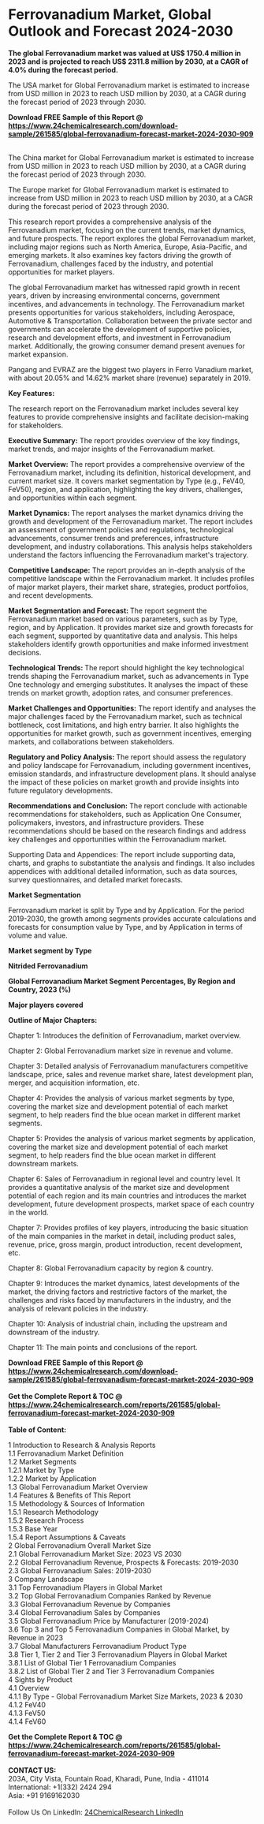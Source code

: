 <h1>Ferrovanadium Market, Global Outlook and Forecast 2024-2030</h1><p><strong>The global Ferrovanadium market was valued at US$ 1750.4 million in 2023 and is projected to reach US$ 2311.8 million by 2030, at a CAGR of 4.0% during the forecast period.</strong></p><p>
</p><p>The USA market for Global Ferrovanadium market is estimated to increase from USD million in 2023 to reach USD million by 2030, at a CAGR during the forecast period of 2023 through 2030.</p><div><b>Download FREE Sample of this Report @ 
            <a href="https://www.24chemicalresearch.com/download-sample/261585/global-ferrovanadium-forecast-market-2024-2030-909">
            https://www.24chemicalresearch.com/download-sample/261585/global-ferrovanadium-forecast-market-2024-2030-909</a></b></div><br><p>
</p><p>The China market for Global Ferrovanadium market is estimated to increase from USD million in 2023 to reach USD million by 2030, at a CAGR during the forecast period of 2023 through 2030.</p><p>
</p><p>The Europe market for Global Ferrovanadium market is estimated to increase from USD million in 2023 to reach USD million by 2030, at a CAGR during the forecast period of 2023 through 2030.</p><p>
</p><p>This research report provides a comprehensive analysis of the Ferrovanadium market, focusing on the current trends, market dynamics, and future prospects. The report explores the global Ferrovanadium market, including major regions such as North America, Europe, Asia-Pacific, and emerging markets. It also examines key factors driving the growth of Ferrovanadium, challenges faced by the industry, and potential opportunities for market players.</p><p>
</p><p>The global Ferrovanadium market has witnessed rapid growth in recent years, driven by increasing environmental concerns, government incentives, and advancements in technology. The Ferrovanadium market presents opportunities for various stakeholders, including Aerospace, Automotive &amp; Transportation. Collaboration between the private sector and governments can accelerate the development of supportive policies, research and development efforts, and investment in Ferrovanadium market. Additionally, the growing consumer demand present avenues for market expansion.</p><p>
Pangang and EVRAZ are the biggest two players in Ferro Vanadium market, with about 20.05% and 14.62% market share (revenue) separately in 2019.</p><p>
<strong>Key Features:</strong></p><p>
The research report on the Ferrovanadium market includes several key features to provide comprehensive insights and facilitate decision-making for stakeholders.</p><p>
<strong>Executive Summary:</strong> The report provides overview of the key findings, market trends, and major insights of the Ferrovanadium market.</p><p>
<strong>Market Overview:</strong> The report provides a comprehensive overview of the Ferrovanadium market, including its definition, historical development, and current market size. It covers market segmentation by Type (e.g., FeV40, FeV50), region, and application, highlighting the key drivers, challenges, and opportunities within each segment.</p><p>
<strong>Market Dynamics:</strong> The report analyses the market dynamics driving the growth and development of the Ferrovanadium market. The report includes an assessment of government policies and regulations, technological advancements, consumer trends and preferences, infrastructure development, and industry collaborations. This analysis helps stakeholders understand the factors influencing the Ferrovanadium market's trajectory.</p><p>
<strong>Competitive Landscape:</strong> The report provides an in-depth analysis of the competitive landscape within the Ferrovanadium market. It includes profiles of major market players, their market share, strategies, product portfolios, and recent developments.</p><p>
<strong>Market Segmentation and Forecast: </strong>The report segment the Ferrovanadium market based on various parameters, such as by Type, region, and by Application. It provides market size and growth forecasts for each segment, supported by quantitative data and analysis. This helps stakeholders identify growth opportunities and make informed investment decisions.</p><p>
<strong>Technological Trends: </strong>The report should highlight the key technological trends shaping the Ferrovanadium market, such as advancements in Type One technology and emerging substitutes. It analyses the impact of these trends on market growth, adoption rates, and consumer preferences.</p><p>
<strong>Market Challenges and Opportunities:</strong> The report identify and analyses the major challenges faced by the Ferrovanadium market, such as technical bottleneck, cost limitations, and high entry barrier. It also highlights the opportunities for market growth, such as government incentives, emerging markets, and collaborations between stakeholders.</p><p>
<strong>Regulatory and Policy Analysis: </strong>The report should assess the regulatory and policy landscape for Ferrovanadium, including government incentives, emission standards, and infrastructure development plans. It should analyse the impact of these policies on market growth and provide insights into future regulatory developments.</p><p>
<strong>Recommendations and Conclusion:</strong> The report conclude with actionable recommendations for stakeholders, such as Application One Consumer, policymakers, investors, and infrastructure providers. These recommendations should be based on the research findings and address key challenges and opportunities within the Ferrovanadium market.</p><p>
Supporting Data and Appendices: The report include supporting data, charts, and graphs to substantiate the analysis and findings. It also includes appendices with additional detailed information, such as data sources, survey questionnaires, and detailed market forecasts.</p><p>
<strong>Market Segmentation</strong></p><p>
Ferrovanadium market is split by Type and by Application. For the period 2019-2030, the growth among segments provides accurate calculations and forecasts for consumption value by Type, and by Application in terms of volume and value.</p><p>
</p><p></p><p>
<strong>Market segment by Type</strong></p><p>
</p><p>
</p><p><strong>Nitrided Ferrovanadium</strong></p><p>
</p><p>
</p><p><strong>Global Ferrovanadium Market Segment Percentages, By Region and Country, 2023 (%)</strong></p><p>
</p><p>
</p><p></p><p>
<strong>Major players covered</strong></p><p>
</p><p>
</p><p><strong>Outline of Major Chapters:</strong></p><p>
Chapter 1: Introduces the definition of Ferrovanadium, market overview.</p><p>
Chapter 2: Global Ferrovanadium market size in revenue and volume.</p><p>
Chapter 3: Detailed analysis of Ferrovanadium manufacturers competitive landscape, price, sales and revenue market share, latest development plan, merger, and acquisition information, etc.</p><p>
Chapter 4: Provides the analysis of various market segments by type, covering the market size and development potential of each market segment, to help readers find the blue ocean market in different market segments.</p><p>
Chapter 5: Provides the analysis of various market segments by application, covering the market size and development potential of each market segment, to help readers find the blue ocean market in different downstream markets.</p><p>
Chapter 6: Sales of Ferrovanadium in regional level and country level. It provides a quantitative analysis of the market size and development potential of each region and its main countries and introduces the market development, future development prospects, market space of each country in the world.</p><p>
Chapter 7: Provides profiles of key players, introducing the basic situation of the main companies in the market in detail, including product sales, revenue, price, gross margin, product introduction, recent development, etc.</p><p>
Chapter 8: Global Ferrovanadium capacity by region &amp; country.</p><p>
Chapter 9: Introduces the market dynamics, latest developments of the market, the driving factors and restrictive factors of the market, the challenges and risks faced by manufacturers in the industry, and the analysis of relevant policies in the industry.</p><p>
Chapter 10: Analysis of industrial chain, including the upstream and downstream of the industry.</p><p>
Chapter 11: The main points and conclusions of the report.</p><div><b>Download FREE Sample of this Report @ 
            <a href="https://www.24chemicalresearch.com/download-sample/261585/global-ferrovanadium-forecast-market-2024-2030-909">
            https://www.24chemicalresearch.com/download-sample/261585/global-ferrovanadium-forecast-market-2024-2030-909</a></b></div><br><div><b>Get the Complete Report & TOC @ 
            <a href="https://www.24chemicalresearch.com/reports/261585/global-ferrovanadium-forecast-market-2024-2030-909">
            https://www.24chemicalresearch.com/reports/261585/global-ferrovanadium-forecast-market-2024-2030-909</a></b></div><br>
            <b>Table of Content:</b><p>1 Introduction to Research & Analysis Reports<br />
    1.1 Ferrovanadium Market Definition<br />
    1.2 Market Segments<br />
        1.2.1 Market by Type<br />
        1.2.2 Market by Application<br />
    1.3 Global Ferrovanadium Market Overview<br />
    1.4 Features & Benefits of This Report<br />
    1.5 Methodology & Sources of Information<br />
        1.5.1 Research Methodology<br />
        1.5.2 Research Process<br />
        1.5.3 Base Year<br />
        1.5.4 Report Assumptions & Caveats<br />
2 Global Ferrovanadium Overall Market Size<br />
    2.1 Global Ferrovanadium Market Size: 2023 VS 2030<br />
    2.2 Global Ferrovanadium Revenue, Prospects & Forecasts: 2019-2030<br />
    2.3 Global Ferrovanadium Sales: 2019-2030<br />
3 Company Landscape<br />
    3.1 Top Ferrovanadium Players in Global Market<br />
    3.2 Top Global Ferrovanadium Companies Ranked by Revenue<br />
    3.3 Global Ferrovanadium Revenue by Companies<br />
    3.4 Global Ferrovanadium Sales by Companies<br />
    3.5 Global Ferrovanadium Price by Manufacturer (2019-2024)<br />
    3.6 Top 3 and Top 5 Ferrovanadium Companies in Global Market, by Revenue in 2023<br />
    3.7 Global Manufacturers Ferrovanadium Product Type<br />
    3.8 Tier 1, Tier 2 and Tier 3 Ferrovanadium Players in Global Market<br />
        3.8.1 List of Global Tier 1 Ferrovanadium Companies<br />
        3.8.2 List of Global Tier 2 and Tier 3 Ferrovanadium Companies<br />
4 Sights by Product<br />
    4.1 Overview<br />
        4.1.1 By Type - Global Ferrovanadium Market Size Markets, 2023 & 2030<br />
        4.1.2 FeV40<br />
        4.1.3 FeV50<br />
        4.1.4 FeV60</p><div><b>Get the Complete Report & TOC @ 
            <a href="https://www.24chemicalresearch.com/reports/261585/global-ferrovanadium-forecast-market-2024-2030-909">
            https://www.24chemicalresearch.com/reports/261585/global-ferrovanadium-forecast-market-2024-2030-909</a></b></div><br><b>CONTACT US:</b><br>
            203A, City Vista, Fountain Road, Kharadi, Pune, India - 411014<br>
            International: +1(332) 2424 294<br>
            Asia: +91 9169162030 <br><br>
            Follow Us On LinkedIn: <a href="https://www.linkedin.com/company/24chemicalresearch/">24ChemicalResearch LinkedIn</a>